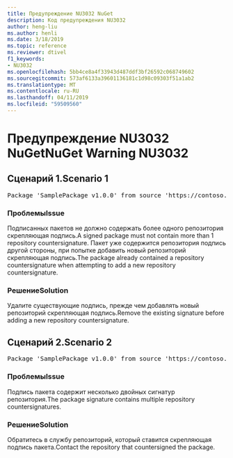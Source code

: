 ```yaml
---
title: Предупреждение NU3032 NuGet
description: Код предупреждения NU3032
author: heng-liu
ms.author: henli
ms.date: 3/18/2019
ms.topic: reference
ms.reviewer: dtivel
f1_keywords:
- NU3032
ms.openlocfilehash: 5bb4ce8a4f33943d487ddf3bf26592c068749602
ms.sourcegitcommit: 573af6133a39601136181c1d98c09303f51a1ab2
ms.translationtype: MT
ms.contentlocale: ru-RU
ms.lasthandoff: 04/11/2019
ms.locfileid: "59509560"
---
```

# <a name="nuget-warning-nu3032"></a><span data-ttu-id="5f0da-103">Предупреждение NU3032 NuGet</span><span class="sxs-lookup"><span data-stu-id="5f0da-103">NuGet Warning NU3032</span></span>

## <a name="scenario-1"></a><span data-ttu-id="5f0da-104">Сценарий 1.</span><span class="sxs-lookup"><span data-stu-id="5f0da-104">Scenario 1</span></span>

<pre>Package 'SamplePackage v1.0.0' from source 'https://contoso.com/index.json': The package already contains a repository countersignature. Please remove the existing signature before adding a new repository countersignature.</pre>

### <a name="issue"></a><span data-ttu-id="5f0da-105">Проблемы</span><span class="sxs-lookup"><span data-stu-id="5f0da-105">Issue</span></span>

<span data-ttu-id="5f0da-106">Подписанных пакетов не должно содержать более одного репозитория скрепляющая подпись.</span><span class="sxs-lookup"><span data-stu-id="5f0da-106">A signed package must not contain more than 1 repository countersignature.</span></span> <span data-ttu-id="5f0da-107">Пакет уже содержится репозитория подпись другой стороны, при попытке добавить новый репозиторий скрепляющая подпись.</span><span class="sxs-lookup"><span data-stu-id="5f0da-107">The package already contained a repository countersignature when attempting to add a new repository countersignature.</span></span>


### <a name="solution"></a><span data-ttu-id="5f0da-108">Решение</span><span class="sxs-lookup"><span data-stu-id="5f0da-108">Solution</span></span>

<span data-ttu-id="5f0da-109">Удалите существующие подпись, прежде чем добавлять новый репозиторий скрепляющая подпись.</span><span class="sxs-lookup"><span data-stu-id="5f0da-109">Remove the existing signature before adding a new repository countersignature.</span></span>



## <a name="scenario-2"></a><span data-ttu-id="5f0da-110">Сценарий 2.</span><span class="sxs-lookup"><span data-stu-id="5f0da-110">Scenario 2</span></span>

<pre>Package 'SamplePackage v1.0.0' from source 'https://contoso.com/index.json': The package signature contains multiple repository countersignatures.</pre>

### <a name="issue"></a><span data-ttu-id="5f0da-111">Проблемы</span><span class="sxs-lookup"><span data-stu-id="5f0da-111">Issue</span></span>

<span data-ttu-id="5f0da-112">Подпись пакета содержит несколько двойных сигнатур репозитория.</span><span class="sxs-lookup"><span data-stu-id="5f0da-112">The package signature contains multiple repository countersignatures.</span></span>


### <a name="solution"></a><span data-ttu-id="5f0da-113">Решение</span><span class="sxs-lookup"><span data-stu-id="5f0da-113">Solution</span></span>

<span data-ttu-id="5f0da-114">Обратитесь в службу репозиторий, который ставится скрепляющая подпись пакета.</span><span class="sxs-lookup"><span data-stu-id="5f0da-114">Contact the repository that countersigned the package.</span></span>